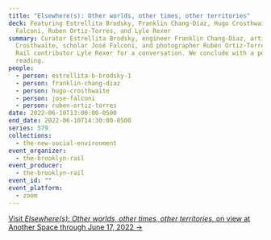 ```yaml
---
title: "Elsewhere(s): Other worlds, other times, other territories"
deck: Featuring Estrellita Brodsky, Franklin Chang-Díaz, Hugo Crosthwaite, José
  Falconi, Ruben Ortiz-Torres, and Lyle Rexer
summary: Curator Estrellita Brodsky, engineer Franklin Chang-Díaz, artist Hugo
  Crosthwaite, scholar José Falconi, and photographer Rubén Ortiz-Torres join
  Rail contributor Lyle Rexer for a conversation. We conclude with a poetry
  reading.
people:
  - person: estrellita-b-brodsky-1
  - person: franklin-chang-diaz
  - person: hugo-crosthwaite
  - person: jose-falconi
  - person: ruben-ortiz-torres
date: 2022-06-10T13:00:00-0500
end_date: 2022-06-10T14:30:00-0500
series: 579
collections:
  - the-new-social-environment
event_organizer:
  - the-brooklyn-rail
event_producer:
  - the-brooklyn-rail
event_id: ""
event_platform:
  - zoom
---
```

[Visit *Elsewhere(s): Other worlds, other times, other territories*, on view at Another Space through June 17, 2022 →](https://www.anotherspace.org/elsewheres)